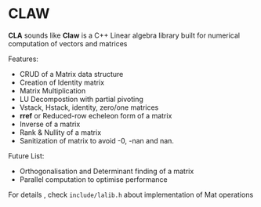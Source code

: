 # CLAW

**CLA** sounds like **Claw**  is a C++ Linear algebra library built for numerical computation of vectors and matrices


Features:
- CRUD of a Matrix data structure
- Creation of Identity matrix
- Matrix Multiplication
- LU Decompostion with partial pivoting
- Vstack, Hstack, identity, zero/one matrices
- **rref** or Reduced-row echeleon form  of a matrix
- Inverse of a matrix
- Rank & Nullity of a matrix
- Sanitization of matrix to avoid -0, -nan and nan.

Future List:
- Orthogonalisation and Determinant finding of a matrix
- Parallel computation to optimise performance

For details , check `include/lalib.h` about implementation of Mat operations 